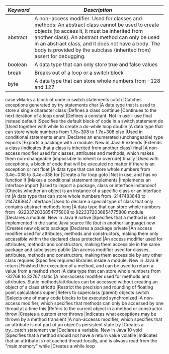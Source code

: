 *Keyword* |	*Description*
----------|-----------
abstract 	|A non-access modifier. Used for classes and methods: An abstract class cannot be used to create objects (to access it, it must be inherited from another class). An abstract method can only be used in an abstract class, and it does not have a body. The body is provided by the subclass (inherited from) assert for debugging.
boolean 	|A data type that can only store true and false values
break 		|Breaks out of a loop or a switch block
byte 		|A data type that can store whole numbers from -128 and 127
case 		vMarks a block of code in switch statements
catch 		|Catches exceptions generated by try statements
char 		|A data type that is used to store a single character
class 		|Defines a class
continue 	|Continues to the next iteration of a loop
const 		|Defines a constant. Not in use - use final instead
default 	|Specifies the default block of code in a switch statement
do 		|Used together with while to create a do-while loop
double 		|A data type that can store whole numbers from 1.7e−308 to 1.7e+308
else 		|Used in conditional statements
enum 		|Declares an enumerated (unchangeable) type
exports 	|Exports a package with a module. New in Java 9
extends 	|Extends a class (indicates that a class is inherited from another class)
final 		|A non-access modifier used for classes, attributes and methods, which makes them non-changeable (impossible to inherit or override)
finally 	|Used with exceptions, a block of code that will be executed no matter if there is an exception or not
float 		|A data type that can store whole numbers from 3.4e−038 to 3.4e+038
for 		|Create a for loop
goto 		|Not in use, and has no function
if 		|Makes a conditional statement
implements 	|Implements an interface
import 		|Used to import a package, class or interface
instanceof 	|Checks whether an object is an instance of a specific class or an interface
int 		|A data type that can store whole numbers from -2147483648 to 2147483647
interface 	|Used to declare a special type of class that only contains abstract methods
long 		|A data type that can store whole numbers from -9223372036854775808 to 9223372036854775808
module 		|Declares a module. New in Java 9
native 		|Specifies that a method is not implemented in the same Java source file (but in another language)
new 		|Creates new objects
package 	|Declares a package
private 	|An access modifier used for attributes, methods and constructors, making them only accessible within the declared class
protected 	|An access modifier used for attributes, methods and constructors, making them accessible in the same package and subclasses
public 		|An access modifier used for classes, attributes, methods and constructors, making them accessible by any other class
requires 	|Specifies required libraries inside a module. New in Java 9
return 		|Finished the execution of a method, and can be used to return a value from a method
short 		|A data type that can store whole numbers from -32768 to 32767
static 		|A non-access modifier used for methods and attributes. Static methods/attributes can be accessed without creating an object of a class
strictfp 	|Restrict the precision and rounding of floating point calculations
super 		|Refers to superclass (parent) objects
switch 		|Selects one of many code blocks to be executed
synchronized 	|A non-access modifier, which specifies that methods can only be accessed by one thread at a time
this 		|Refers to the current object in a method or constructor
throw 		|Creates a custom error
throws 		|Indicates what exceptions may be thrown by a method
transient 	|A non-accesss modifier, which specifies that an attribute is not part of an object's persistent state
try 		|Creates a try...catch statement
var 		|Declares a variable. New in Java 10
void 		|Specifies that a method should not have a return value
volatile 	|Indicates that an attribute is not cached thread-locally, and is always read from the "main memory"
while 		|Creates a while loop
